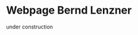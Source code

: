<!DOCTYPE html>
<html>
<body>
<h1>Webpage Bernd Lenzner</h1>
<p>under construction</p>
</body>
</html>
